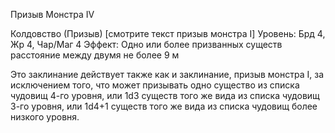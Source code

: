
Призыв Монстра IV

Колдовство (Призыв) [смотрите текст
призыв монстра I]
Уровень: Брд 4, Жр 4, Чар/Маг 4
Эффект: Одно или более призванных
существ расстояние между двумя не
более 9 м

Это заклинание действует также как и
заклинание, призыв монстра I, за исключением того, что может призывать
одно существо из списка чудовищ 4-го
уровня, или 1d3 существ того же вида
из списка чудовищ 3-го уровня, или
1d4+1 существ того же вида из списка
чудовищ более низкого уровня.